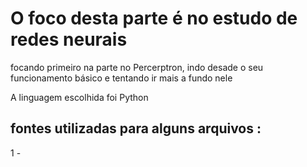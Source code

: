 # O foco desta parte é no estudo de redes neurais
 focando primeiro na parte no Percerptron, indo desade o seu funcionamento básico
 e tentando ir mais a fundo nele


 A linguagem escolhida foi Python


 ## fontes utilizadas para alguns arquivos : 
 1 -  